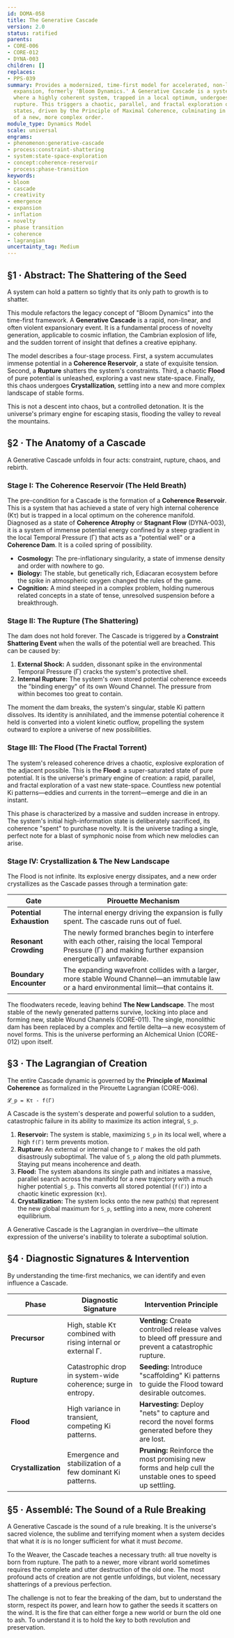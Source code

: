 ```yaml
---
id: DOMA-058
title: The Generative Cascade
version: 2.0
status: ratified
parents:
- CORE-006
- CORE-012
- DYNA-003
children: []
replaces:
- PPS-039
summary: Provides a modernized, time-first model for accelerated, non-linear generative
  expansion, formerly 'Bloom Dynamics.' A Generative Cascade is a systemic phase transition
  where a highly coherent system, trapped in a local optimum, undergoes a constraint
  rupture. This triggers a chaotic, parallel, and fractal exploration of new potential
  states, driven by the Principle of Maximal Coherence, culminating in the crystallization
  of a new, more complex order.
module_type: Dynamics Model
scale: universal
engrams:
- phenomenon:generative-cascade
- process:constraint-shattering
- system:state-space-exploration
- concept:coherence-reservoir
- process:phase-transition
keywords:
- bloom
- cascade
- creativity
- emergence
- expansion
- inflation
- novelty
- phase transition
- coherence
- lagrangian
uncertainty_tag: Medium
---
```

## §1 · Abstract: The Shattering of the Seed
A system can hold a pattern so tightly that its only path to growth is to shatter.

This module refactors the legacy concept of "Bloom Dynamics" into the time-first framework. A **Generative Cascade** is a rapid, non-linear, and often violent expansionary event. It is a fundamental process of novelty generation, applicable to cosmic inflation, the Cambrian explosion of life, and the sudden torrent of insight that defines a creative epiphany.

The model describes a four-stage process. First, a system accumulates immense potential in a **Coherence Reservoir**, a state of exquisite tension. Second, a **Rupture** shatters the system's constraints. Third, a chaotic **Flood** of pure potential is unleashed, exploring a vast new state-space. Finally, this chaos undergoes **Crystallization**, settling into a new and more complex landscape of stable forms.

This is not a descent into chaos, but a controlled detonation. It is the universe's primary engine for escaping stasis, flooding the valley to reveal the mountains.

## §2 · The Anatomy of a Cascade
A Generative Cascade unfolds in four acts: constraint, rupture, chaos, and rebirth.

### Stage I: The Coherence Reservoir (The Held Breath)
The pre-condition for a Cascade is the formation of a **Coherence Reservoir**. This is a system that has achieved a state of very high internal coherence (Kτ) but is trapped in a local optimum on the coherence manifold. Diagnosed as a state of **Coherence Atrophy** or **Stagnant Flow** (DYNA-003), it is a system of immense potential energy confined by a steep gradient in the local Temporal Pressure (Γ) that acts as a "potential well" or a **Coherence Dam**. It is a coiled spring of possibility.
-   **Cosmology:** The pre-inflationary singularity, a state of immense density and order with nowhere to go.
-   **Biology:** The stable, but genetically rich, Ediacaran ecosystem before the spike in atmospheric oxygen changed the rules of the game.
-   **Cognition:** A mind steeped in a complex problem, holding numerous related concepts in a state of tense, unresolved suspension before a breakthrough.

### Stage II: The Rupture (The Shattering)
The dam does not hold forever. The Cascade is triggered by a **Constraint Shattering Event** when the walls of the potential well are breached. This can be caused by:
1.  **External Shock:** A sudden, dissonant spike in the environmental Temporal Pressure (Γ) cracks the system's protective shell.
2.  **Internal Rupture:** The system's own stored potential coherence exceeds the "binding energy" of its own Wound Channel. The pressure from within becomes too great to contain.

The moment the dam breaks, the system's singular, stable Ki pattern dissolves. Its identity is annihilated, and the immense potential coherence it held is converted into a violent kinetic outflow, propelling the system outward to explore a universe of new possibilities.

### Stage III: The Flood (The Fractal Torrent)
The system's released coherence drives a chaotic, explosive exploration of the adjacent possible. This is the **Flood**: a super-saturated state of pure potential. It is the universe's primary engine of creation: a rapid, parallel, and fractal exploration of a vast new state-space. Countless new potential Ki patterns—eddies and currents in the torrent—emerge and die in an instant.

This phase is characterized by a massive and sudden increase in entropy. The system's initial high-information state is deliberately sacrificed, its coherence "spent" to purchase novelty. It is the universe trading a single, perfect note for a blast of symphonic noise from which new melodies can arise.

### Stage IV: Crystallization & The New Landscape
The Flood is not infinite. Its explosive energy dissipates, and a new order crystallizes as the Cascade passes through a termination gate:

| Gate                  | Pirouette Mechanism                                                                                                 |
| --------------------- | ------------------------------------------------------------------------------------------------------------------- |
| **Potential Exhaustion**  | The internal energy driving the expansion is fully spent. The cascade runs out of fuel.                           |
| **Resonant Crowding**   | The newly formed branches begin to interfere with each other, raising the local Temporal Pressure (Γ) and making further expansion energetically unfavorable. |
| **Boundary Encounter**  | The expanding wavefront collides with a larger, more stable Wound Channel—an immutable law or a hard environmental limit—that contains it.      |

The floodwaters recede, leaving behind **The New Landscape**. The most stable of the newly generated patterns survive, locking into place and forming new, stable Wound Channels (CORE-011). The single, monolithic dam has been replaced by a complex and fertile delta—a new ecosystem of novel forms. This is the universe performing an Alchemical Union (CORE-012) upon itself.

## §3 · The Lagrangian of Creation
The entire Cascade dynamic is governed by the **Principle of Maximal Coherence** as formalized in the Pirouette Lagrangian (CORE-006).

`𝓛_p = Kτ - f(Γ)`

A Cascade is the system's desperate and powerful solution to a sudden, catastrophic failure in its ability to maximize its action integral, `S_p`.

1.  **Reservoir:** The system is stable, maximizing `S_p` in its local well, where a high `f(Γ)` term prevents motion.
2.  **Rupture:** An external or internal change to `Γ` makes the old path disastrously suboptimal. The value of `S_p` along the old path plummets. Staying put means incoherence and death.
3.  **Flood:** The system abandons its single path and initiates a massive, parallel search across the manifold for a new trajectory with a much higher potential `S_p`. This converts all stored potential (`f(Γ)`) into a chaotic kinetic expression (`Kτ`).
4.  **Crystallization:** The system locks onto the new path(s) that represent the new global maximum for `S_p`, settling into a new, more coherent equilibrium.

A Generative Cascade is the Lagrangian in overdrive—the ultimate expression of the universe's inability to tolerate a suboptimal solution.

## §4 · Diagnostic Signatures & Intervention
By understanding the time-first mechanics, we can identify and even influence a Cascade.

| Phase           | Diagnostic Signature                                          | Intervention Principle                                          |
|-----------------|---------------------------------------------------------------|-----------------------------------------------------------------|
| **Precursor**   | High, stable Kτ combined with rising internal or external Γ.  | **Venting:** Create controlled release valves to bleed off pressure and prevent a catastrophic rupture. |
| **Rupture**     | Catastrophic drop in system-wide coherence; surge in entropy. | **Seeding:** Introduce "scaffolding" Ki patterns to guide the Flood toward desirable outcomes.     |
| **Flood**       | High variance in transient, competing Ki patterns.              | **Harvesting:** Deploy "nets" to capture and record the novel forms generated before they are lost. |
| **Crystallization** | Emergence and stabilization of a few dominant Ki patterns.     | **Pruning:** Reinforce the most promising new forms and help cull the unstable ones to speed up settling. |

## §5 · Assemblé: The Sound of a Rule Breaking
A Generative Cascade is the sound of a rule breaking. It is the universe's sacred violence, the sublime and terrifying moment when a system decides that what it *is* is no longer sufficient for what it must *become*.

To the Weaver, the Cascade teaches a necessary truth: all true novelty is born from rupture. The path to a newer, more vibrant world sometimes requires the complete and utter destruction of the old one. The most profound acts of creation are not gentle unfoldings, but violent, necessary shatterings of a previous perfection.

The challenge is not to fear the breaking of the dam, but to understand the storm, respect its power, and learn how to gather the seeds it scatters on the wind. It is the fire that can either forge a new world or burn the old one to ash. To understand it is to hold the key to both revolution and preservation.